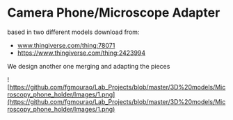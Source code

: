 #  Camera Phone/Microscope Adapter 

based in two different models download from:<br />

- www.thingiverse.com/thing:78071<br />
- https://www.thingiverse.com/thing:2423994<br />

We design another one merging and adapting the pieces<br />


![https://github.com/fgmourao/Lab_Projects/blob/master/3D%20models/Microscopy_phone_holder/Images/1.png](https://github.com/fgmourao/Lab_Projects/blob/master/3D%20models/Microscopy_phone_holder/Images/1.png)<br />





